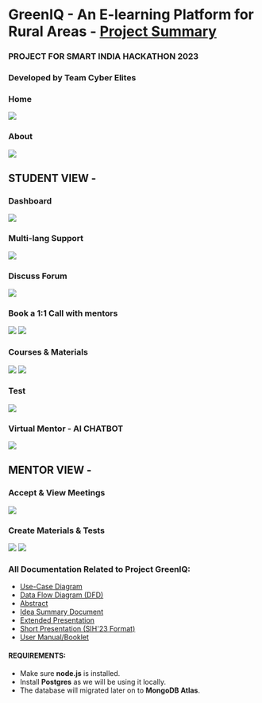 # GreenIQ - An E-learning Platform for Rural Areas - [Project Summary ](https://www.youtube.com/watch?v=9pKMHoUljrI)

### PROJECT FOR SMART INDIA HACKATHON 2023

### Developed by Team Cyber Elites

### Home

![](https://raw.githubusercontent.com/ankush109/GreenIQ-ORIGIN_SIH-2023/main/frontend/assets/l.png)

### About

![](https://raw.githubusercontent.com/ankush109/GreenIQ-ORIGIN_SIH-2023/main/frontend/assets/about-section.png)

## STUDENT VIEW -

### Dashboard

![](https://raw.githubusercontent.com/ankush109/GreenIQ-ORIGIN_SIH-2023/main/frontend/assets/dashboard.png)

### Multi-lang Support

![](https://raw.githubusercontent.com/ankush109/GreenIQ-ORIGIN_SIH-2023/main/frontend/assets/multi_lang.png)

### Discuss Forum

![](https://raw.githubusercontent.com/ankush109/GreenIQ-ORIGIN_SIH-2023/main/frontend/assets/discuss_forum.png)

### Book a 1:1 Call with mentors

![](https://raw.githubusercontent.com/ankush109/GreenIQ-ORIGIN_SIH-2023/main/frontend/assets/booked-meeting.png)
![](https://raw.githubusercontent.com/ankush109/GreenIQ-ORIGIN_SIH-2023/main/frontend/assets/book_meeting.png)

### Courses & Materials

![](https://raw.githubusercontent.com/ankush109/GreenIQ-ORIGIN_SIH-2023/main/frontend/assets/courses.png)
![](https://raw.githubusercontent.com/ankush109/GreenIQ-ORIGIN_SIH-2023/main/frontend/assets/material.png)

### Test

![](https://raw.githubusercontent.com/ankush109/GreenIQ-ORIGIN_SIH-2023/main/frontend/assets/test.png)

### Virtual Mentor - AI CHATBOT

![](https://raw.githubusercontent.com/ankush109/GreenIQ-ORIGIN_SIH-2023/main/frontend/assets/virtual_mentor.png)

## MENTOR VIEW -

### Accept & View Meetings

![](https://raw.githubusercontent.com/ankush109/GreenIQ-ORIGIN_SIH-2023/main/frontend/assets/accept-meeting.png)

### Create Materials & Tests

![](https://raw.githubusercontent.com/ankush109/GreenIQ-ORIGIN_SIH-2023/main/frontend/assets/create-material.png)
![](https://raw.githubusercontent.com/ankush109/GreenIQ-ORIGIN_SIH-2023/main/frontend/assets/create-test.png)

### All Documentation Related to Project GreenIQ:

- [Use-Case Diagram](https://drive.google.com/file/d/11qCXCMgyq33itaPXaRwQx7hqOhkgTZ2y/view?usp=sharing)
- [Data Flow Diagram (DFD)](https://drive.google.com/file/d/1ZbHHs-9YZClF7W5be4G5Db9tabNy_aEE/view?usp=sharing)
- [Abstract](https://drive.google.com/file/d/1Sp-soAIwcrm0t3FwzlQ3YxjUCQiIRz9c/view?usp=sharing)
- [Idea Summary Document](https://drive.google.com/file/d/1le1LZ2IDNic68kk3IwkgK9hCJqGZkMSp/view?usp=sharing)
- [Extended Presentation](https://drive.google.com/file/d/1xNwzGtiieqZwzYC5U4W0HB58LIma95Yh/view?usp=sharing)
- [Short Presentation (SIH'23 Format)](https://drive.google.com/file/d/1cwVDkRmixy_FCWVtnHVEghMNNnBtruZz/view?usp=drive_link)
- [User Manual/Booklet](https://drive.google.com/file/d/1fvZosK-_YNBq-w5U0tY9OKI5UwF2h0t1/view?usp=sharing)

#### REQUIREMENTS:

- Make sure **node.js** is installed.
- Install **Postgres** as we will be using it locally.
- The database will migrated later on to **MongoDB Atlas**.
